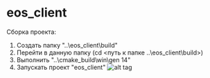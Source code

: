 eos_client
==========
Сборка проекта:
1. Создать папку "..\eos_client\build"
2. Перейти в данную папку (cd <путь к папке ..\eos_client\build>)
3. Выполнить "..\cmake_build\win\gen 14"
4. Запускать проект "eos_client"
![alt tag](https://pp.vk.me/c623916/v623916438/39aff/To0F2ImUtlc.jpg)
